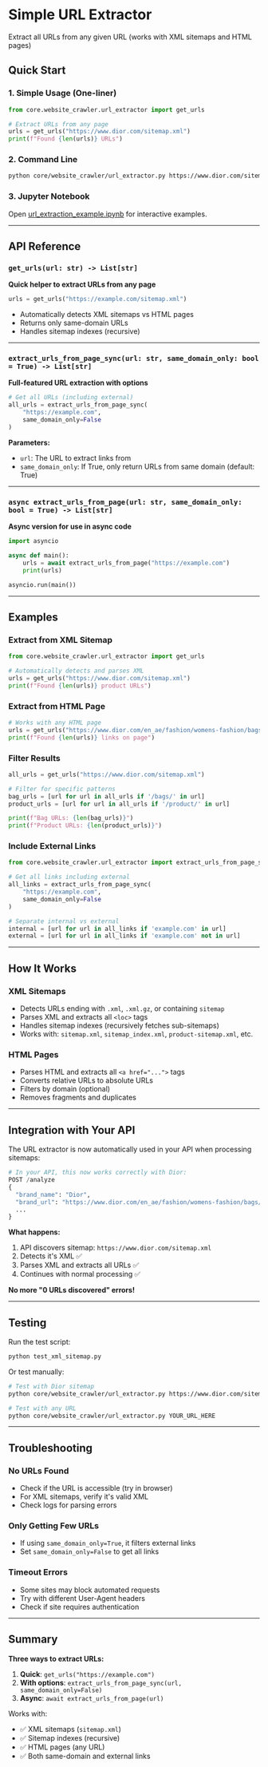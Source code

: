 # Simple URL Extractor

Extract all URLs from any given URL (works with XML sitemaps and HTML pages)

## Quick Start

### 1. Simple Usage (One-liner)

```python
from core.website_crawler.url_extractor import get_urls

# Extract URLs from any page
urls = get_urls("https://www.dior.com/sitemap.xml")
print(f"Found {len(urls)} URLs")
```

### 2. Command Line

```bash
python core/website_crawler/url_extractor.py https://www.dior.com/sitemap.xml
```

### 3. Jupyter Notebook

Open [url_extraction_example.ipynb](url_extraction_example.ipynb) for interactive examples.

---

## API Reference

### `get_urls(url: str) -> List[str]`

**Quick helper to extract URLs from any page**

```python
urls = get_urls("https://example.com/sitemap.xml")
```

- Automatically detects XML sitemaps vs HTML pages
- Returns only same-domain URLs
- Handles sitemap indexes (recursive)

---

### `extract_urls_from_page_sync(url: str, same_domain_only: bool = True) -> List[str]`

**Full-featured URL extraction with options**

```python
# Get all URLs (including external)
all_urls = extract_urls_from_page_sync(
    "https://example.com",
    same_domain_only=False
)
```

**Parameters:**
- `url`: The URL to extract links from
- `same_domain_only`: If True, only return URLs from same domain (default: True)

---

### `async extract_urls_from_page(url: str, same_domain_only: bool = True) -> List[str]`

**Async version for use in async code**

```python
import asyncio

async def main():
    urls = await extract_urls_from_page("https://example.com")
    print(urls)

asyncio.run(main())
```

---

## Examples

### Extract from XML Sitemap

```python
from core.website_crawler.url_extractor import get_urls

# Automatically detects and parses XML
urls = get_urls("https://www.dior.com/sitemap.xml")
print(f"Found {len(urls)} product URLs")
```

### Extract from HTML Page

```python
# Works with any HTML page
urls = get_urls("https://www.dior.com/en_ae/fashion/womens-fashion/bags")
print(f"Found {len(urls)} links on page")
```

### Filter Results

```python
all_urls = get_urls("https://www.dior.com/sitemap.xml")

# Filter for specific patterns
bag_urls = [url for url in all_urls if '/bags/' in url]
product_urls = [url for url in all_urls if '/product/' in url]

print(f"Bag URLs: {len(bag_urls)}")
print(f"Product URLs: {len(product_urls)}")
```

### Include External Links

```python
from core.website_crawler.url_extractor import extract_urls_from_page_sync

# Get all links including external
all_links = extract_urls_from_page_sync(
    "https://example.com",
    same_domain_only=False
)

# Separate internal vs external
internal = [url for url in all_links if 'example.com' in url]
external = [url for url in all_links if 'example.com' not in url]
```

---

## How It Works

### XML Sitemaps
- Detects URLs ending with `.xml`, `.xml.gz`, or containing `sitemap`
- Parses XML and extracts all `<loc>` tags
- Handles sitemap indexes (recursively fetches sub-sitemaps)
- Works with: `sitemap.xml`, `sitemap_index.xml`, `product-sitemap.xml`, etc.

### HTML Pages
- Parses HTML and extracts all `<a href="...">` tags
- Converts relative URLs to absolute URLs
- Filters by domain (optional)
- Removes fragments and duplicates

---

## Integration with Your API

The URL extractor is now automatically used in your API when processing sitemaps:

```python
# In your API, this now works correctly with Dior:
POST /analyze
{
  "brand_name": "Dior",
  "brand_url": "https://www.dior.com/en_ae/fashion/womens-fashion/bags/all-the-bags",
  ...
}
```

**What happens:**
1. API discovers sitemap: `https://www.dior.com/sitemap.xml`
2. Detects it's XML ✅
3. Parses XML and extracts all URLs ✅
4. Continues with normal processing ✅

**No more "0 URLs discovered" errors!**

---

## Testing

Run the test script:

```bash
python test_xml_sitemap.py
```

Or test manually:

```bash
# Test with Dior sitemap
python core/website_crawler/url_extractor.py https://www.dior.com/sitemap.xml

# Test with any URL
python core/website_crawler/url_extractor.py YOUR_URL_HERE
```

---

## Troubleshooting

### No URLs Found
- Check if the URL is accessible (try in browser)
- For XML sitemaps, verify it's valid XML
- Check logs for parsing errors

### Only Getting Few URLs
- If using `same_domain_only=True`, it filters external links
- Set `same_domain_only=False` to get all links

### Timeout Errors
- Some sites may block automated requests
- Try with different User-Agent headers
- Check if site requires authentication

---

## Summary

**Three ways to extract URLs:**

1. **Quick**: `get_urls("https://example.com")`
2. **With options**: `extract_urls_from_page_sync(url, same_domain_only=False)`
3. **Async**: `await extract_urls_from_page(url)`

Works with:
- ✅ XML sitemaps (`sitemap.xml`)
- ✅ Sitemap indexes (recursive)
- ✅ HTML pages (any URL)
- ✅ Both same-domain and external links
